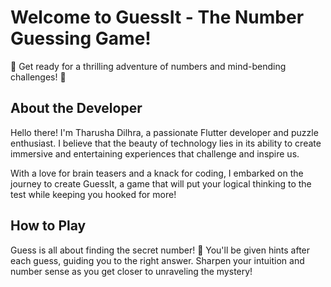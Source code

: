 # Welcome to GuessIt - The Number Guessing Game!

🎲 Get ready for a thrilling adventure of numbers and mind-bending challenges! 🧠

## About the Developer
Hello there! I'm Tharusha Dilhra, a passionate Flutter developer and puzzle enthusiast. I believe that the beauty of technology lies in its ability to create immersive and entertaining experiences that challenge and inspire us.

With a love for brain teasers and a knack for coding, I embarked on the journey to create GuessIt, a game that will put your logical thinking to the test while keeping you hooked for more!

<h2>How to Play</h2>
Guess is all about finding the secret number! 🤫 You'll be given hints after each guess, guiding you to the right answer. Sharpen your intuition and number sense as you get closer to unraveling the mystery!
